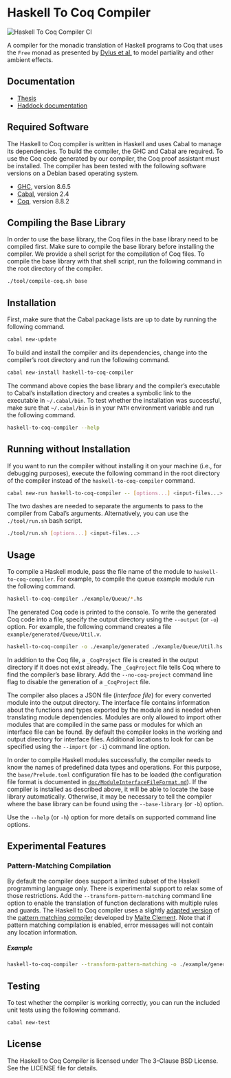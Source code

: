 # Haskell To Coq Compiler

![Haskell To Coq Compiler CI](https://github.com/FreeProving/free-compiler/workflows/Haskell%20To%20Coq%20Compiler%20CI/badge.svg)

A compiler for the monadic translation of Haskell programs to Coq that uses the `Free` monad as presented by [Dylus et al.](https://arxiv.org/abs/1805.08059) to model partiality and other ambient effects.

## Documentation

-   [Thesis](https://thesis.ba.just-otter.com)
-   [Haddock documentation](https://freeproving.github.io/free-compiler/docs/master)

## Required Software

The Haskell to Coq compiler is written in Haskell and uses Cabal to manage its dependencies.
To build the compiler, the GHC and Cabal are required.
To use the Coq code generated by our compiler, the Coq proof assistant must be installed.
The compiler has been tested with the following software versions on a Debian based operating system.

-   [GHC](https://www.haskell.org/ghc/), version 8.6.5
-   [Cabal](https://www.haskell.org/cabal/), version 2.4
-   [Coq](https://coq.inria.fr/download), version 8.8.2

## Compiling the Base Library

In order to use the base library, the Coq files in the base library need to be compiled first.
Make sure to compile the base library before installing the compiler.
We provide a shell script for the compilation of Coq files.
To compile the base library with that shell script, run the following command in the root directory of the compiler.

```bash
./tool/compile-coq.sh base
```

## Installation

First, make sure that the Cabal package lists are up to date  by running the following command.

```bash
cabal new-update
```

To build and install the compiler and its dependencies, change into the compiler’s root directory and run the following command.

```bash
cabal new-install haskell-to-coq-compiler
```

The command above copies the base library and the compiler’s executable to Cabal’s installation directory and creates a symbolic link to the executable in
`~/.cabal/bin`.
To test whether the installation was successful, make sure that `~/.cabal/bin` is in your `PATH` environment variable and run the following command.

```bash
haskell-to-coq-compiler --help
```

## Running without Installation

If you want to run the compiler without installing it on your machine (i.e., for debugging purposes), execute the following command in the root directory of the compiler instead of the `haskell-to-coq-compiler` command.

```bash
cabal new-run haskell-to-coq-compiler -- [options...] <input-files...>
```

The two dashes are needed to separate the arguments to pass to the compiler from Cabal’s arguments.
Alternatively, you can use the `./tool/run.sh` bash script.

```bash
./tool/run.sh [options...] <input-files...>
```

## Usage

To compile a Haskell module, pass the file name of the module to `haskell-to-coq-compiler`.
For example, to compile the queue example module run the following command.

```bash
haskell-to-coq-compiler ./example/Queue/*.hs
```

The generated Coq code is printed to the console. To write the generated Coq code into a file, specify the output directory using the `--output` (or `-o`) option. For example, the following command creates a file
`example/generated/Queue/Util.v`.

```bash
haskell-to-coq-compiler -o ./example/generated ./example/Queue/Util.hs
```

In addition to the Coq file, a `_CoqProject` file is created in the output directory if it does not exist already. The `_CoqProject` file tells Coq where to find the compiler’s base library. Add the `--no-coq-project` command line flag to disable the generation of a `_CoqProject` file.

The compiler also places a JSON file (_interface file_) for every converted module into the output directory.
The interface file contains information about the functions and types exported by the module and is needed when translating module dependencies.
Modules are only allowed to import other modules that are compiled in the same pass or modules for which an interface file can be found.
By default the compiler looks in the working and output directory for interface files.
Additional locations to look for can be specified using the `--import` (or `-i`) command line option.

In order to compile Haskell modules successfully, the compiler needs to know the names of predefined data types and operations. For this purpose, the `base/Prelude.toml` configuration file has to be loaded (the configuration file format is documented in [`doc/ModuleInterfaceFileFormat.md`](https://github.com/FreeProving/free-compiler/blob/master/doc/ModuleInterfaceFileFormat.md)).
If the compiler is installed as described above, it will be able to locate the base library automatically.
Otherwise, it may be necessary to tell the compiler where the base library can be found using the `--base-library` (or `-b`) option.

Use the `--help` (or `-h`) option for more details on supported command line options.

## Experimental Features

### Pattern-Matching Compilation

By default the compiler does support a limited subset of the Haskell programming language only.
There is experimental support to relax some of those restrictions.
Add the `--transform-pattern-matching` command line option to enable the translation of function declarations with multiple rules and guards.
The Haskell to Coq compiler uses a slightly [adapted version](https://github.com/FreeProving/haskell-src-transformations) of the [pattern matching compiler](https://git.informatik.uni-kiel.de/stu204333/placc-thesis) developed by [Malte Clement](https://git.informatik.uni-kiel.de/stu204333).
Note that if pattern matching compilation is enabled, error messages will not contain any location information.

##### Example

```bash
haskell-to-coq-compiler --transform-pattern-matching -o ./example/generated ./example/Hutton.hs
```

## Testing

To test whether the compiler is working correctly, you can run the included unit tests using the following command.

```bash
cabal new-test
```

## License

The Haskell to Coq Compiler is licensed under The 3-Clause BSD License.  
See the LICENSE file for details.
